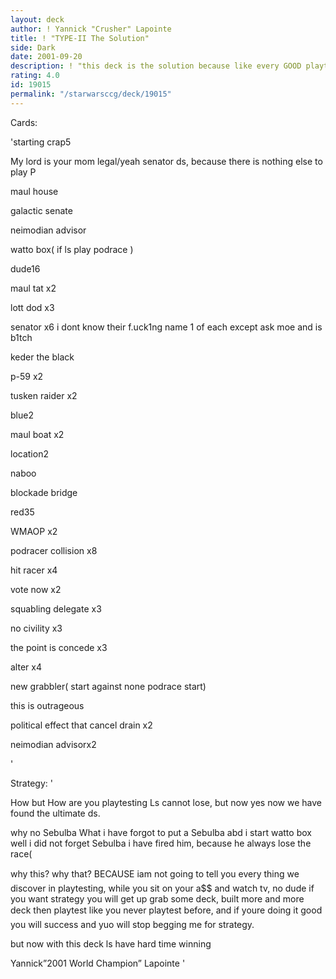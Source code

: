 ```yaml
---
layout: deck
author: ! Yannick "Crusher" Lapointe
title: ! "TYPE-II The Solution"
side: Dark
date: 2001-09-20
description: ! "this deck is the solution because like every GOOD playtester know LS always win in type2"
rating: 4.0
id: 19015
permalink: "/starwarsccg/deck/19015"
---
```

Cards: 

'starting crap5

My lord is your mom legal/yeah senator ds, because there is nothing else to play P

maul house

galactic senate

neimodian advisor

watto box( if ls play podrace )


dude16

maul tat x2

lott dod x3

senator x6 i dont know their f.uck1ng name 1 of each except ask moe and is b1tch

keder the black

p-59 x2

tusken raider x2


blue2

maul boat x2


location2

naboo

blockade bridge


red35

WMAOP x2

podracer collision x8

hit racer x4

vote now x2

squabling delegate x3

no civility x3

the point is concede x3

alter x4

new grabbler( start against none podrace start)

this is outrageous

political effect that cancel drain x2

neimodian advisorx2


'

Strategy: '

How but How are you playtesting Ls cannot lose, but now yes now we have found the ultimate ds.


why no Sebulba What i  have forgot to put a Sebulba abd i start watto box well i did not forget Sebulba i have fired him, because he always lose the race(


why this? why that? BECAUSE iam not going to tell you every thing we discover in playtesting, while you sit on your a$$ and watch tv, no dude if you want strategy you will get up grab some deck, built more and more deck then playtest like you never playtest before, and if youre doing it good you will success and yuo will stop begging me for strategy.


but now with this deck ls have hard time winning 

Yannick”2001 World Champion” Lapointe '
